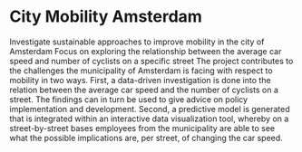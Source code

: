 # City Mobility Amsterdam
Investigate sustainable approaches to improve mobility in the city of Amsterdam 
Focus on exploring the relationship between the average car speed and number of cyclists on a specific street
The project contributes to the challenges the municipality of Amsterdam is facing with respect to mobility in two ways. First, a data-driven investigation is done into the relation between
the average car speed and the number of cyclists on a street. The findings can in turn be used to give advice on policy implementation and development. Second, a predictive model is generated that is integrated
within an interactive data visualization tool, whereby on a street-by-street bases employees from the municipality are able to see what the possible implications are, per street, of changing the car speed.

